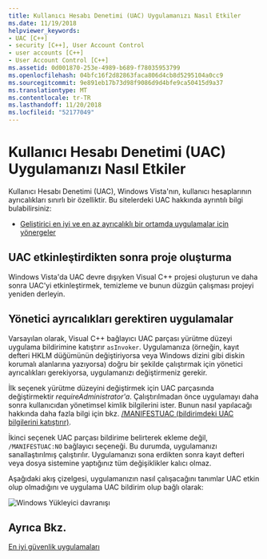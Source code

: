 ```yaml
---
title: Kullanıcı Hesabı Denetimi (UAC) Uygulamanızı Nasıl Etkiler
ms.date: 11/19/2018
helpviewer_keywords:
- UAC [C++]
- security [C++], User Account Control
- user accounts [C++]
- User Account Control [C++]
ms.assetid: 0d001870-253e-4989-b689-f78035953799
ms.openlocfilehash: 04bfc16f2d82863faca806d4cb8d5295104a0cc9
ms.sourcegitcommit: 9e891eb17b73d98f9086d9d4bfe9ca50415d9a37
ms.translationtype: MT
ms.contentlocale: tr-TR
ms.lasthandoff: 11/20/2018
ms.locfileid: "52177049"
---
```

# <a name="how-user-account-control-uac-affects-your-application"></a>Kullanıcı Hesabı Denetimi (UAC) Uygulamanızı Nasıl Etkiler

Kullanıcı Hesabı Denetimi (UAC), Windows Vista'nın, kullanıcı hesaplarının ayrıcalıkları sınırlı bir özelliktir. Bu sitelerdeki UAC hakkında ayrıntılı bilgi bulabilirsiniz:

- [Geliştirici en iyi ve en az ayrıcalıklı bir ortamda uygulamalar için yönergeler](/windows/desktop/uxguide/winenv-uac)

## <a name="building-projects-after-enabling-uac"></a>UAC etkinleştirdikten sonra proje oluşturma

Windows Vista'da UAC devre dışıyken Visual C++ projesi oluşturun ve daha sonra UAC'yi etkinleştirmek, temizleme ve bunun düzgün çalışması projeyi yeniden derleyin.

## <a name="applications-that-require-administrative-privileges"></a>Yönetici ayrıcalıkları gerektiren uygulamalar

Varsayılan olarak, Visual C++ bağlayıcı UAC parçası yürütme düzeyi uygulama bildirimine katıştırır `asInvoker`. Uygulamanıza (örneğin, kayıt defteri HKLM düğümünün değiştiriyorsa veya Windows dizini gibi diskin korumalı alanlarına yazıyorsa) doğru bir şekilde çalıştırmak için yönetici ayrıcalıkları gerekiyorsa, uygulamanızı değiştirmeniz gerekir.

İlk seçenek yürütme düzeyini değiştirmek için UAC parçasında değiştirmektir *requireAdministrator'a*. Çalıştırılmadan önce uygulamayı daha sonra kullanıcıdan yönetimsel kimlik bilgilerini ister. Bunun nasıl yapılacağı hakkında daha fazla bilgi için bkz. [/MANIFESTUAC (bildirimdeki UAC bilgilerini katıştırır)](../build/reference/manifestuac-embeds-uac-information-in-manifest.md).

İkinci seçenek UAC parçası bildirime belirterek ekleme değil, `/MANIFESTUAC:NO` bağlayıcı seçeneği. Bu durumda, uygulamanızı sanallaştırılmış çalıştırılır. Uygulamanızı sona erdikten sonra kayıt defteri veya dosya sistemine yaptığınız tüm değişiklikler kalıcı olmaz.

Aşağıdaki akış çizelgesi, uygulamanızın nasıl çalışacağını tanımlar UAC etkin olup olmadığını ve uygulama UAC bildirim olup bağlı olarak:

![Windows Yükleyici davranışı](media/uacflowchart.png "Windows Yükleyici davranışı")

## <a name="see-also"></a>Ayrıca Bkz.

[En iyi güvenlik uygulamaları](security-best-practices-for-cpp.md)
